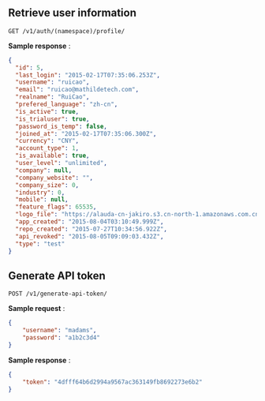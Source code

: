 ## Retrieve user information

`GET /v1/auth/(namespace)/profile/`

**Sample response** :
```json
{
  "id": 5,
  "last_login": "2015-02-17T07:35:06.253Z",
  "username": "ruicao",
  "email": "ruicao@mathildetech.com",
  "realname": "RuiCao",
  "prefered_language": "zh-cn",
  "is_active": true,
  "is_trialuser": true,
  "password_is_temp": false,
  "joined_at": "2015-02-17T07:35:06.300Z",
  "currency": "CNY",
  "account_type": 1,
  "is_available": true,
  "user_level": "unlimited",
  "company": null,
  "company_website": "",
  "company_size": 0,
  "industry": 0,
  "mobile": null,
  "feature_flags": 65535,
  "logo_file": "https://alauda-cn-jakiro.s3.cn-north-1.amazonaws.com.cn/user/ruicao/logo1434463257.jpg",
  "app_created": "2015-08-04T03:10:49.999Z",
  "repo_created": "2015-07-27T10:34:56.922Z",
  "api_revoked": "2015-08-05T09:09:03.432Z",
  "type": "test"
}
```


## Generate API token

`POST /v1/generate-api-token/`


**Sample request** :
```json
{
    "username": "madams",
    "password": "a1b2c3d4"
}
```

**Sample response** :
```json
{
    "token": "4dfff64b6d2994a9567ac363149fb8692273e6b2"
}​
```

